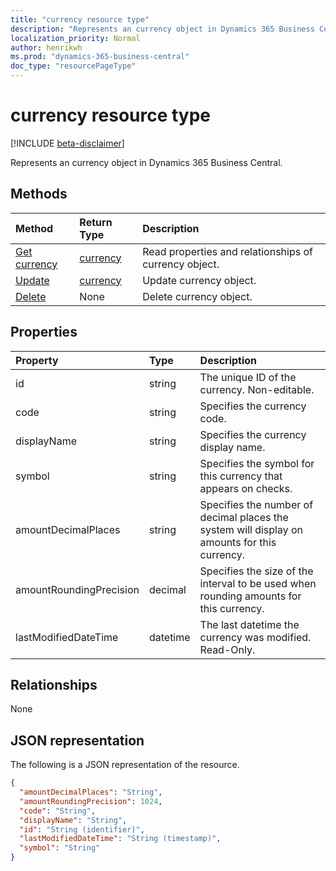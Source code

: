 ```yaml
---
title: "currency resource type"
description: "Represents an currency object in Dynamics 365 Business Central."
localization_priority: Normal
author: henrikwh
ms.prod: "dynamics-365-business-central"
doc_type: "resourcePageType"
---
```


# currency resource type

[!INCLUDE [beta-disclaimer](../../includes/beta-disclaimer.md)]

Represents an currency object in Dynamics 365 Business Central.

## Methods

| Method       | Return Type | Description |
|:-------------|:------------|:------------|
| [Get currency](../api/dynamics-currency-get.md) | [currency](dynamics-currency.md) | Read properties and relationships of currency object. |
| [Update](../api/dynamics-currency-update.md) | [currency](dynamics-currency.md) | Update currency object. |
| [Delete](../api/dynamics-currency-delete.md) | None | Delete currency object. |

## Properties

| Property	            | Type	 |Description                                                   |
|:----------------------|:-------|:-------------------------------------------------------------|
|id                     |string    |The unique ID of the currency. Non-editable.                  |
|code                   |string  |Specifies the currency code.                                  |
|displayName            |string  |Specifies the currency display name.                          |
|symbol                 |string  |Specifies the symbol for this currency that appears on checks.|
|amountDecimalPlaces    |string  |Specifies the number of decimal places the system will display on amounts for this currency.|
|amountRoundingPrecision|decimal |Specifies the size of the interval to be used when rounding amounts for this currency.|
|lastModifiedDateTime   |datetime|The last datetime the currency was modified. Read-Only.       |  

## Relationships

None

## JSON representation

The following is a JSON representation of the resource.

<!-- {
  "blockType": "resource",
  "optionalProperties": [

  ],
  "@odata.type": "microsoft.graph.currency",
  "baseType": "",
  "keyProperty": "id"
}-->

```json
{
  "amountDecimalPlaces": "String",
  "amountRoundingPrecision": 1024,
  "code": "String",
  "displayName": "String",
  "id": "String (identifier)",
  "lastModifiedDateTime": "String (timestamp)",
  "symbol": "String"
}
```

<!-- uuid: 16cd6b66-4b1a-43a1-adaf-3a886856ed98
2019-02-04 14:57:30 UTC -->
<!-- {
  "type": "#page.annotation",
  "description": "currency resource",
  "keywords": "",
  "section": "documentation",
  "tocPath": ""
}-->